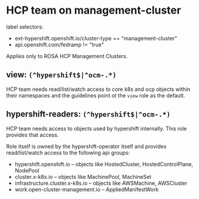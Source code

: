 # HCP team on management-cluster

label selectors:
* ext-hypershift.openshift.io/cluster-type == "management-cluster"
* api.openshift.com/fedramp != "true"

Applies only to ROSA HCP Management Clusters.

## view: `(^hypershift$|^ocm-.*)`

HCP team needs read/list/watch access to core k8s and ocp objects within their namespaces and the guidelines point ot the `view` role as the default.

## hypershift-readers: `(^hypershift$|^ocm-.*)`

HCP team needs access to objects used by hypershift internally. This role provides that access.

Role itself is owned by the hypershift-operator itself and provides read/list/watch access to the following api groups:
- hypershift.openshift.io – objects like HostedCluster, HostedControlPlane, NodePool
- cluster.x-k8s.io – objects like MachinePool, MachineSet
- infrastructure.cluster.x-k8s.io – objects like AWSMachine, AWSCluster
- work.open-cluster-management.io – AppliedManifestWork


